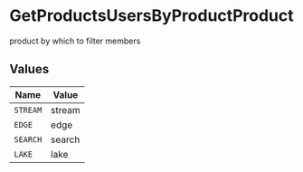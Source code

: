 # GetProductsUsersByProductProduct

product by which to filter members


## Values

| Name     | Value    |
| -------- | -------- |
| `STREAM` | stream   |
| `EDGE`   | edge     |
| `SEARCH` | search   |
| `LAKE`   | lake     |
